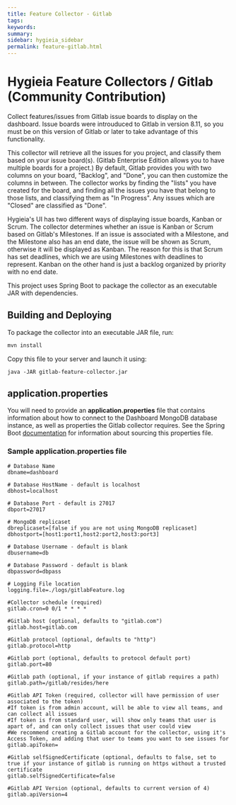 ```yaml
---
title: Feature Collector - Gitlab
tags:
keywords:
summary:
sidebar: hygieia_sidebar
permalink: feature-gitlab.html
---
```


# Hygieia Feature Collectors / Gitlab (Community Contribution)

Collect features/issues from Gitlab issue boards to display on the dashboard. Issue boards were introuduced to Gitlab in version 8.11, so you must be on this version of Gitlab or later to take advantage of this functionality.  

This collector will retrieve all the issues for you project, and classify them based on your issue board(s).  (Gitlab Enterprise Edition allows you to have multiple boards for a project.) By default, Gitlab provides you with two columns on your board, "Backlog", and "Done", you can then customize the columns in between.  The collector works by finding the "lists" you have created for the board, and finding all the issues you have that belong to those lists, and classifying them as "In Progress".  Any issues which are "Closed" are classified as "Done".

Hygieia's UI has two different ways of displaying issue boards, Kanban or Scrum.  The collector determines whether an issue is Kanban or Scrum based on Gitlab's Milestones.  If an issue is associated with a Milestone, and the Milestone also has an end date, the issue will be shown as Scrum, otherwise it will be displayed as Kanban.  The reason for this is that Scrum has set deadlines, which we are using Milestones with deadlines to represent.  Kanban on the other hand is just a backlog organized by priority with no end date.    

This project uses Spring Boot to package the collector as an executable JAR with dependencies.

## Building and Deploying

To package the collector into an executable JAR file, run:
```bash
mvn install
```

Copy this file to your server and launch it using:
```
java -JAR gitlab-feature-collector.jar
```

## application.properties

You will need to provide an **application.properties** file that contains information about how to connect to the Dashboard MongoDB database instance, as well as properties the Gitlab collector requires. See the Spring Boot [documentation](http://docs.spring.io/spring-boot/docs/current-SNAPSHOT/reference/htmlsingle/#boot-features-external-config-application-property-files) for information about sourcing this properties file.

### Sample application.properties file

``` 
# Database Name
dbname=dashboard

# Database HostName - default is localhost
dbhost=localhost

# Database Port - default is 27017
dbport=27017

# MongoDB replicaset
dbreplicaset=[false if you are not using MongoDB replicaset]
dbhostport=[host1:port1,host2:port2,host3:port3]

# Database Username - default is blank
dbusername=db

# Database Password - default is blank
dbpassword=dbpass

# Logging File location
logging.file=./logs/gitlabFeature.log

#Collector schedule (required)
gitlab.cron=0 0/1 * * * *

#Gitlab host (optional, defaults to "gitlab.com")
gitlab.host=gitlab.com

#Gitlab protocol (optional, defaults to "http")
gitlab.protocol=http

#Gitlab port (optional, defaults to protocol default port)
gitlab.port=80

#Gitlab path (optional, if your instance of gitlab requires a path)
gitlab.path=/gitlab/resides/here
  
#Gitlab API Token (required, collector will have permission of user associated to the token)
#If token is from admin account, will be able to view all teams, and can collect all issues
#If token is from standard user, will show only teams that user is apart of, and can only collect issues that user could view
#We recommend creating a Gitlab account for the collector, using it's Access Token, and adding that user to teams you want to see issues for
gitlab.apiToken=

#Gitlab selfSignedCertificate (optional, defaults to false, set to true if your instance of gitlab is running on https without a trusted certificate
gitlab.selfSignedCertificate=false

#Gitlab API Version (optional, defaults to current version of 4)
gitlab.apiVersion=4

```
